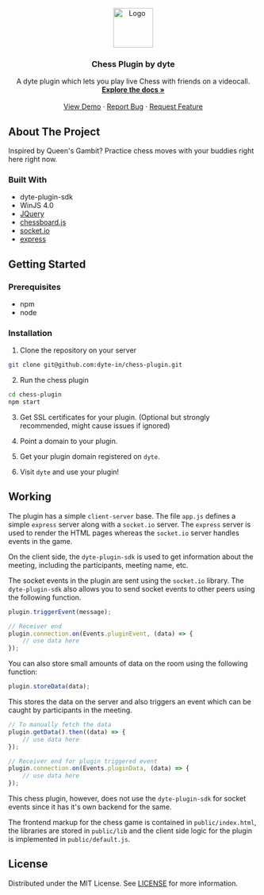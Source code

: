 <p align="center">
  <a href="https://dyte.in">
    <img src="https://dyte-uploads.s3.ap-south-1.amazonaws.com/dyte-logo.png" alt="Logo" width="80">
  </a>

  <h3 align="center">Chess Plugin by dyte</h3>

  <p align="center">
    A dyte plugin which lets you play live Chess with friends on a videocall.
    <br />
    <a href="https://github.com/dyte-in/chess-plugin"><strong>Explore the docs »</strong></a>
    <br />
    <br />
    <a href="https://app.dyte.in">View Demo</a>
    ·
    <a href="https://github.com/dyte-in/chess-plugin/issues">Report Bug</a>
    ·
    <a href="https://github.com/dyte-in/chess-plugin/issues">Request Feature</a>
  </p>
</p>

## About The Project

Inspired by Queen's Gambit? Practice chess moves with your buddies right here right now.

### Built With

- dyte-plugin-sdk
- WinJS 4.0
- [JQuery](https://jquery.com/)
- [chessboard.js](https://chessboardjs.com/)
- [socket.io](https://socket.io/)
- [express](https://www.npmjs.com/package/express)


## Getting Started

### Prerequisites

- npm
- node

### Installation

1. Clone the repository on your server
```bash
git clone git@github.com:dyte-in/chess-plugin.git
```

2. Run the chess plugin
```bash
cd chess-plugin
npm start
```

3. Get SSL certificates for your plugin. (Optional but strongly recommended, might cause issues if ignored)

4. Point a domain to your plugin.

5. Get your plugin domain registered on `dyte`.

6. Visit `dyte` and use your plugin!


## Working

The plugin has a simple `client-server` base. The file `app.js` defines a simple `express` server along with a `socket.io` server. The `express` server is used to render the HTML pages whereas the `socket.io` server handles events in the game.


On the client side, the `dyte-plugin-sdk` is used to get information about the meeting, including the participants, meeting name, etc.


The socket events in the plugin are sent using the `socket.io` library. The `dyte-plugin-sdk` also allows you to send socket events to other peers using the following function.

```js
plugin.triggerEvent(message);

// Receiver end
plugin.connection.on(Events.pluginEvent, (data) => {
    // use data here
});
```

You can also store small amounts of data on the room using the following function:

```js
plugin.storeData(data);
```

This stores the data on the server and also triggers an event which can be caught by participants in the meeting.

```js
// To manually fetch the data
plugin.getData().then((data) => {
    // use data here
});

// Receiver end for plugin triggered event
plugin.connection.on(Events.pluginData, (data) => {
    // use data here
});
```

This chess plugin, however, does not use the `dyte-plugin-sdk` for socket events since it has it's own backend for the same.

The frontend markup for the chess game is contained in `public/index.html`, the libraries are stored in `public/lib` and the client side logic for the plugin is implemented in `public/default.js`.


## License

Distributed under the MIT License. See [LICENSE](./LICENSE) for more information.
